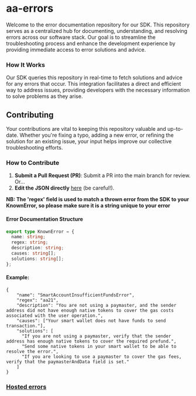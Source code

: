 # aa-errors

Welcome to the error documentation repository for our SDK. This repository serves as a centralized hub for documenting, understanding, and resolving errors across our software stack. Our goal is to streamline the troubleshooting process and enhance the development experience by providing immediate access to error solutions and advice.

### How It Works

Our SDK queries this repository in real-time to fetch solutions and advice for any errors that occur. This integration facilitates a direct and efficient way to address issues, providing developers with the necessary information to solve problems as they arise.

## Contributing

Your contributions are vital to keeping this repository valuable and up-to-date. Whether you're fixing a typo, adding a new error, or refining the solution for an existing issue, your input helps improve our collective troubleshooting efforts.

### How to Contribute

1. **Submit a Pull Request (PR)**: Submit a PR into the main branch for review. Or...
2. **Edit the JSON directly** [here](https://github.com/bcnmy/aa-errors/edit/main/docs/errors.json) (be careful!).

**NB: The 'regex' field is used to match a thrown error from the SDK to your KnownError, so please make sure it is a string unique to your error**

#### Error Documentation Structure

```typescript
export type KnownError = {
  name: string;
  regex: string;
  description: string;
  causes: string[];
  solutions: string[];
};
```

#### Example:

```
{
    "name": "SmartAccountInsufficientFundsError",
    "regex": "aa21",
    "description": "You are not using a paymaster, and the sender address did not have enough native tokens to cover the gas costs associated with the user operation.",
    "causes": ["Your smart wallet does not have funds to send transaction."],
    "solutions": [
      "If you are not using a paymaster, verify that the sender address has enough native tokens to cover the required prefund.",
      "Send some native tokens in your smart wallet to be able to resolve the error.",
      "If you are looking to use a paymaster to cover the gas fees, verify that the paymasterAndData field is set."
    ]
}
```

### [Hosted errors](https://bcnmy.github.io/aa-errors/errors.json)
